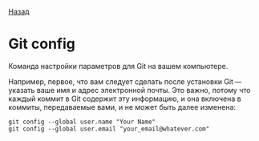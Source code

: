 [Назад](/readme.md)

# Git config

Команда настройки параметров для Git на вашем компьютере.

Например, первое, что вам следует сделать после установки Git — указать ваше имя и адрес электронной почты. Это важно, потому что каждый коммит в Git содержит эту информацию, и она включена в коммиты, передаваемые вами, и не может быть далее изменена:

```=bash
git config --global user.name "Your Name"
git config --global user.email "your_email@whatever.com"
```

[def]: /readme.md